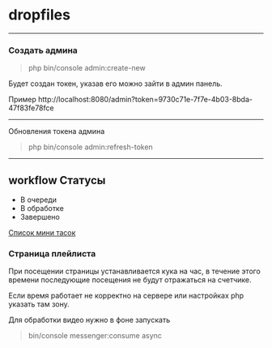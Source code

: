 # dropfiles

---

### Создать админа

> php bin/console admin:create-new

Будет создан токен, указав его можно зайти в админ панель.

Пример
http://localhost:8080/admin?token=9730c71e-7f7e-4b03-8bda-47f83fe78fce

---

Обновления токена админа

> php bin/console admin:refresh-token


---

## workflow Статусы
- В очереди
- В обработке
- Завершено

[Список мини тасок](TODO.md)

### Страница плейлиста

При посещении страницы устанавливается кука на час, 
в течение этого времени последующие посещения не будут отражаться на счетчике.

Если время работает не корректно на сервере или настройках php указать там зону.

Для обработки видео нужно в фоне запускать

> bin/console messenger:consume async